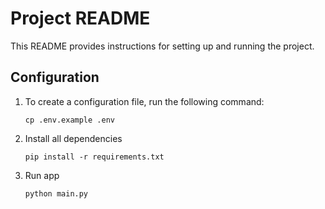 # Project README

This README provides instructions for setting up and running the project.

## Configuration

1. To create a configuration file, run the following command:
   ```shell
   cp .env.example .env
    ```

2. Install all dependencies
    ```shell
    pip install -r requirements.txt
    ```

3. Run app
    ```shell
    python main.py
    ```
